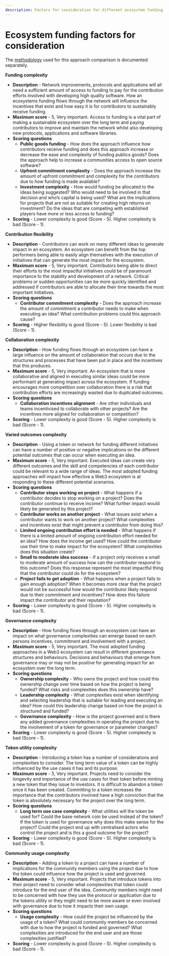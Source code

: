 ```yaml
---
description: Factors for consideration for different ecosystem funding approaches
---
```


# Ecosystem funding factors for consideration

The [methodology](https://docs.treasuries.io/analysis/approach-comparison-methodology) used for this approach comparison is documented separately.



**Funding complexity**

* **Description** - Network improvements, protocols and applications will all need a sufficient amount of access to funding to pay for the contribution efforts involved with developing high quality software. How an ecosystems funding flows through the network will influence the incentives that exist and how easy it is for contributors to sustainably receive funding.
* **Maximum score** - 5, Very important. Access to funding is a vital part of making a sustainable ecosystem over the long term and paying contributors to improve and maintain the network whilst also developing new protocols, applications and software libraries.
* **Scoring questions**
  * **Public goods funding** - How does the approach influence how contributors receive funding and does this approach increase or decrease the ease and complexity of funding publics goods? Does the approach help to increase a communities access to open source software?
  * **Upfront commitment complexity** - Does the approach increase the amount of upfront commitment and complexity for the contributors due to how funding is made available?
  * **Investment complexity** - How would funding be allocated to the ideas being suggested? Who would need to be involved in that decision and who’s capital is being used? What are the implications for projects that are not as suitable for creating high returns on investment? Do the ideas that are competing with established players have more or less access to funding?
* **Scoring** - Lower complexity is good (Score - 5). Higher complexity is bad (Score - 1).



**Contribution flexibility**

* **Description** - Contributors can work on many different ideas to generate impact in an ecosystem. An ecosystem can benefit from the top performers being able to easily align themselves with the execution of initiatives that can generate the most impact for the ecosystem.
* **Maximum score** - 5, Very important. Contributors being able to direct their efforts to the most impactful initiatives could be of paramount importance to the stability and development of a network. Critical problems or sudden opportunities can be more quickly identified and addressed if contributors are able to allocate their time towards the most important initiatives.
* **Scoring questions**
  * **Contributor commitment complexity** - Does the approach increase the amount of commitment a contributor needs to make when executing an idea? What contribution problems could this approach cause?
* **Scoring** - Higher flexibility is good (Score - 5). Lower flexibility is bad (Score - 1).



**Collaboration complexity**

* **Description** - How funding flows through an ecosystem can have a large influence on the amount of collaboration that occurs due to the structures and processes that have been put in place and the incentives that this produces.
* **Maximum score** - 5, Very important. An ecosystem that is more collaborative and aligned in executing similar ideas could be more performant at generating impact across the ecosystem. If funding encourages more competition over collaboration there is a risk that contribution efforts are increasingly wasted due to duplicated outcomes.
* **Scoring questions**
  * **Collaboration incentives alignment** - Are other individuals and teams incentivised to collaborate with other projects? Are the incentives more aligned for collaboration or competition?
* **Scoring** - Lower complexity is good (Score - 5). Higher complexity is bad (Score - 1).



**Varied outcomes complexity**

* **Description** - Using a token or network for funding different initiatives can have a number of positive or negative implications on the different potential outcomes that can occur when executing an idea.
* **Maximum score** - 5, Very important. Executed ideas can create very different outcomes and the skill and competencies of each contributor could be relevant to a wide range of ideas. The most adopted funding approaches will impact how effective a Web3 ecosystem is at responding to these different potential scenarios.
* **Scoring questions**
  * **Contributor stops working on project** - What happens if a contributor decides to stop working on a project? Does the contributor continue to receive income? What further impact would likely be generated by this project?
  * **Contributor works on another project** - What issues exist when a contributor wants to work on another project? What complexities and incentives exist that might prevent a contributor from doing this?
  * **Limited ongoing contribution effort is needed** - What happens if there is a limited amount of ongoing contribution effort needed for an idea? How does the income get used? How could the contributor use their time to make impact for the ecosystem? What complexities does this situation create?
  * **Small to moderate idea success** - If a project only receives a small to moderate amount of success how can the contributor respond to this outcome? Does this response represent the most impactful thing that the contributor could do for the ecosystem?
  * **Project fails to get adoption** - What happens when a project fails to gain enough adoption? When it becomes more clear that the project would not be successful how would the contributor likely respond due to their commitment and incentives? How does this failure impact the contributor and their reputation?
* **Scoring** - Lower complexity is good (Score - 5). Higher complexity is bad (Score - 1).



**Governance complexity**

* **Description** - How funding flows through an ecosystem can have an impact on what governance complexities can emerge based on each persons incentives, commitment and involvement with a project.
* **Maximum score** - 5, Very important. The most adopted funding approaches in a Web3 ecosystem can result in different governance structures and behaviours. Decisions and behaviours that emerge from governance may or may not be positive for generating impact for an ecosystem over the long term.
* **Scoring questions**
  * **Ownership complexity** - Who owns the project and how could this ownership change over time based on how the project is being funded? What risks and complexities does this ownership have?
  * **Leadership complexity** - What complexities exist when identifying and selecting leadership that is suitable for leading and executing an idea? How could this leadership change based on how the project is structured and funded?
  * **Governance complexity** - How is the project governed and is there any added governance complexities in operating the project due to the involvement of a token for governance or parameter changes?
* **Scoring** - Lower complexity is good (Score - 5). Higher complexity is bad (Score - 1).



**Token utility complexity**

* **Description** - Introducing a token has a number of considerations and complexities to consider. The long term value of a token can be highly influenced by the use cases it has and its purpose.
* **Maximum score** - 5, Very important. Projects need to consider the longevity and importance of the use cases for their token before minting a new token that they issue to investors. It is difficult to abandon a token once it has been created. Committing to a token increases the importance that the contributors involved have a high conviction that the token is absolutely necessary for the project over the long term.
* **Scoring questions**
  * **Long term use case complexity** - What utilities will the token be used for? Could the base network coin be used instead of the token? If the token is used for governance why does this make sense for the project? Could the project end up with centralised actors who control the project and is this a good outcome for the project?
* **Scoring** - Lower complexity is good (Score - 5). Higher complexity is bad (Score - 1).



**Community usage complexity**

* **Description** - Adding a token to a project can have a number of implications for the community members using the project due to how the token could influence how the project is used and governed.
* **Maximum score** - 5, Very important. Projects that introduce tokens into their project need to consider what complexities that token could introduce for the end user of the idea. Community members might need to be concerned with how they use the protocol or application due to the tokens utility or they might need to be more aware or even involved with governance due to how it impacts their own usage.
* **Scoring questions**
  * **Usage complexity** - How could the project be influenced by the usage of a token? What could community members be concerned with due to how the project is funded and governed? What complexities are introduced for the end user and are those complexities justified?
* **Scoring** - Lower complexity is good (Score - 5). Higher complexity is bad (Score - 1).
